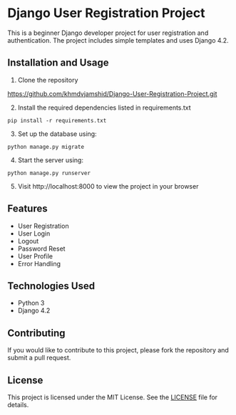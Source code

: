 # Django User Registration Project

This is a beginner Django developer project for user registration and authentication. The project includes simple templates and uses Django 4.2.

## Installation and Usage

1. Clone the repository

https://github.com/khmdvjamshid/Django-User-Registration-Project.git

2. Install the required dependencies listed in requirements.txt
```console
pip install -r requirements.txt
```

3. Set up the database using:
```console
python manage.py migrate
```
4. Start the server using: 
```console
python manage.py runserver
```

5. Visit http://localhost:8000 to view the project in your browser

## Features

* User Registration
* User Login
* Logout
* Password Reset
* User Profile
* Error Handling

## Technologies Used

* Python 3
* Django 4.2

## Contributing

If you would like to contribute to this project, please fork the repository and submit a pull request.

## License

This project is licensed under the MIT License. See the [LICENSE](LICENSE) file for details.
